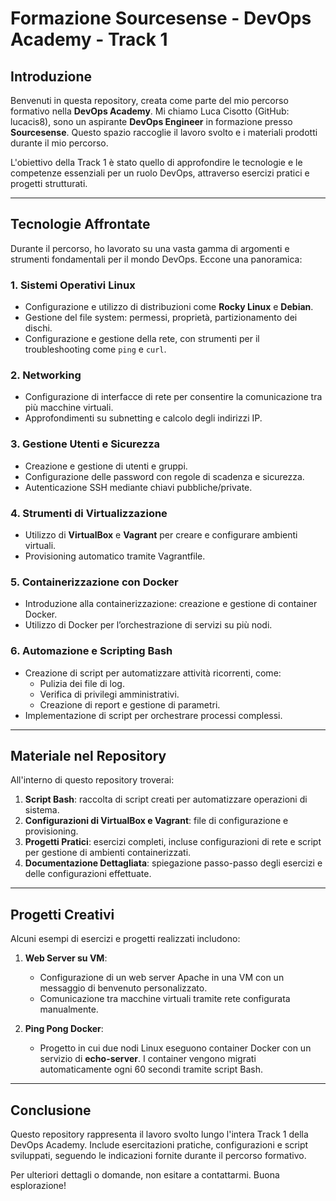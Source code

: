 # **Formazione Sourcesense - DevOps Academy - Track 1**

## **Introduzione**
Benvenuti in questa repository, creata come parte del mio percorso formativo nella **DevOps Academy**. Mi chiamo Luca Cisotto (GitHub: lucacis8), sono un aspirante **DevOps Engineer** in formazione presso **Sourcesense**. Questo spazio raccoglie il lavoro svolto e i materiali prodotti durante il mio percorso.

L'obiettivo della Track 1 è stato quello di approfondire le tecnologie e le competenze essenziali per un ruolo DevOps, attraverso esercizi pratici e progetti strutturati. 

---

## **Tecnologie Affrontate**
Durante il percorso, ho lavorato su una vasta gamma di argomenti e strumenti fondamentali per il mondo DevOps. Eccone una panoramica:

### **1. Sistemi Operativi Linux**
- Configurazione e utilizzo di distribuzioni come **Rocky Linux** e **Debian**.
- Gestione del file system: permessi, proprietà, partizionamento dei dischi.
- Configurazione e gestione della rete, con strumenti per il troubleshooting come `ping` e `curl`.

### **2. Networking**
- Configurazione di interfacce di rete per consentire la comunicazione tra più macchine virtuali.
- Approfondimenti su subnetting e calcolo degli indirizzi IP.

### **3. Gestione Utenti e Sicurezza**
- Creazione e gestione di utenti e gruppi.
- Configurazione delle password con regole di scadenza e sicurezza.
- Autenticazione SSH mediante chiavi pubbliche/private.

### **4. Strumenti di Virtualizzazione**
- Utilizzo di **VirtualBox** e **Vagrant** per creare e configurare ambienti virtuali.
- Provisioning automatico tramite Vagrantfile.
  
### **5. Containerizzazione con Docker**
- Introduzione alla containerizzazione: creazione e gestione di container Docker.
- Utilizzo di Docker per l’orchestrazione di servizi su più nodi.

### **6. Automazione e Scripting Bash**
- Creazione di script per automatizzare attività ricorrenti, come:
  - Pulizia dei file di log.
  - Verifica di privilegi amministrativi.
  - Creazione di report e gestione di parametri.
- Implementazione di script per orchestrare processi complessi.

---

## **Materiale nel Repository**
All'interno di questo repository troverai:
1. **Script Bash**: raccolta di script creati per automatizzare operazioni di sistema.
2. **Configurazioni di VirtualBox e Vagrant**: file di configurazione e provisioning.
3. **Progetti Pratici**: esercizi completi, incluse configurazioni di rete e script per gestione di ambienti containerizzati.
4. **Documentazione Dettagliata**: spiegazione passo-passo degli esercizi e delle configurazioni effettuate.

---

## **Progetti Creativi**
Alcuni esempi di esercizi e progetti realizzati includono:
1. **Web Server su VM**:
   - Configurazione di un web server Apache in una VM con un messaggio di benvenuto personalizzato.
   - Comunicazione tra macchine virtuali tramite rete configurata manualmente.

2. **Ping Pong Docker**:
   - Progetto in cui due nodi Linux eseguono container Docker con un servizio di **echo-server**. I container vengono migrati automaticamente ogni 60 secondi tramite script Bash.

---

## **Conclusione**
Questo repository rappresenta il lavoro svolto lungo l'intera Track 1 della DevOps Academy. Include esercitazioni pratiche, configurazioni e script sviluppati, seguendo le indicazioni fornite durante il percorso formativo.

Per ulteriori dettagli o domande, non esitare a contattarmi. Buona esplorazione!
